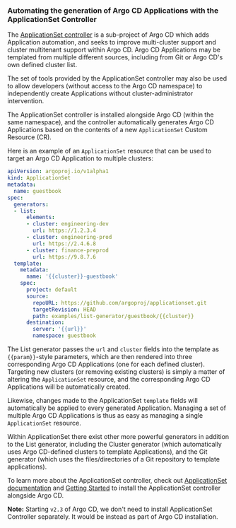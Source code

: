 ### Automating the generation of Argo CD Applications with the ApplicationSet Controller

The [ApplicationSet controller](https://github.com/argoproj/applicationset) is a sub-project of Argo CD which adds Application automation, and seeks to improve multi-cluster support and cluster multitenant support within Argo CD. Argo CD Applications may be templated from multiple different sources, including from Git or Argo CD's own defined cluster list. 

The set of tools provided by the ApplicationSet controller may also be used to allow developers (without access to the Argo CD namespace) to independently create Applications without cluster-administrator intervention.

The ApplicationSet controller is installed alongside Argo CD (within the same namespace), and the controller automatically generates Argo CD Applications based on the contents of a new `ApplicationSet` Custom Resource (CR).

Here is an example of an `ApplicationSet` resource that can be used to target an Argo CD Application to multiple clusters:
```yaml
apiVersion: argoproj.io/v1alpha1
kind: ApplicationSet
metadata:
  name: guestbook
spec:
  generators:
  - list:
      elements:
      - cluster: engineering-dev
        url: https://1.2.3.4
      - cluster: engineering-prod
        url: https://2.4.6.8
      - cluster: finance-preprod
        url: https://9.8.7.6
  template:
    metadata:
      name: '{{cluster}}-guestbook'
    spec:
      project: default
      source:
        repoURL: https://github.com/argoproj/applicationset.git
        targetRevision: HEAD
        path: examples/list-generator/guestbook/{{cluster}}
      destination:
        server: '{{url}}'
        namespace: guestbook
```

The List generator passes the `url` and `cluster` fields into the template as `{{param}}`-style parameters, which are then rendered into three corresponding Argo CD Applications (one for each defined cluster). Targeting new clusters (or removing existing clusters) is simply a matter of altering the `ApplicationSet` resource, and the corresponding Argo CD Applications will be automatically created.

Likewise, changes made to the ApplicationSet `template` fields will automatically be applied to every generated Application. Managing a set of multiple Argo CD Applications is thus as easy as managing a single `ApplicationSet` resource.

Within ApplicationSet there exist other more powerful generators in addition to the List generator, including the Cluster generator (which automatically uses Argo CD-defined clusters to template Applications), and the Git generator (which uses the files/directories of a Git repository to template applications).

To learn more about the ApplicationSet controller, check out [ApplicationSet documentation](https://argocd-applicationset.readthedocs.io/en/stable/) and [Getting Started](https://argocd-applicationset.readthedocs.io/en/stable/Getting-Started/) to install the ApplicationSet controller alongside Argo CD.

**Note:** Starting `v2.3` of Argo CD, we don't need to install ApplicationSet Controller separately. It would be instead as part of Argo CD installation.